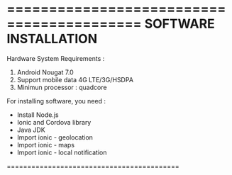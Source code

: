 ==========================================
SOFTWARE INSTALLATION
==========================================
Hardware System Requirements :

1) Android Nougat 7.0 
2) Support mobile data 4G LTE/3G/HSDPA
3) Minimun processor : quadcore


For installing software, you need :

- Install Node.js
- Ionic and Cordova library
- Java JDK
- Import ionic - geolocation
- Import ionic - maps
- Import ionic - local notification

==========================================